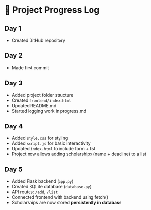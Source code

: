 # 📅 Project Progress Log

## Day 1
- Created GitHub repository

## Day 2
- Made first commit

## Day 3
- Added project folder structure
- Created `frontend/index.html`
- Updated README.md
- Started logging work in progress.md

## Day 4
- Added `style.css` for styling
- Added `script.js` for basic interactivity
- Updated `index.html` to include form + list
- Project now allows adding scholarships (name + deadline) to a list

## Day 5
- Added Flask backend (`app.py`)
- Created SQLite database (`database.py`)
- API routes: `/add`, `/list`
- Connected frontend with backend using fetch()
- Scholarships are now stored **persistently in database**



